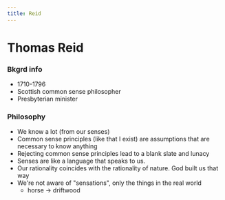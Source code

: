 ```yaml
---
title: Reid
---
```


# Thomas Reid

### Bkgrd info
- 1710-1796
- Scottish common sense philosopher
- Presbyterian minister


### Philosophy
- We know a lot (from our senses)
- Common sense principles (like that I exist) are assumptions that are necessary to know anything
- Rejecting common sense principles lead to a blank slate and lunacy
- Senses are like a language that speaks to us.
- Our rationality coincides with the rationality of nature. God built us that way
- We're not aware of "sensations", only the things in the real world
	- horse -> driftwood